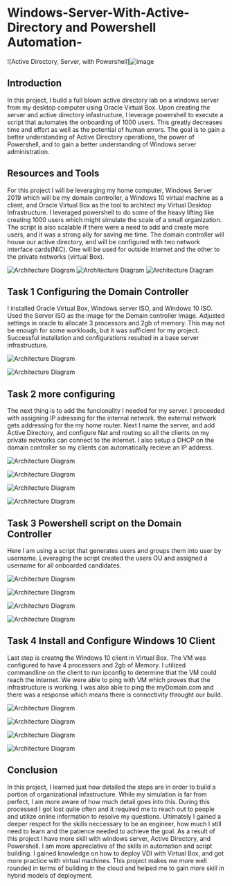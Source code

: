 # Windows-Server-With-Active-Directory and Powershell Automation-

![Active Directory, Server, with Powershell]![image](https://github.com/Knighthawk76/Windows-Server-With-Active-Directory-/assets/152114740/f095eed7-f6f8-40c3-b09d-f71763eee261)


## Introduction

In this project, I build a full blown active directory lab on a windows server from my desktop computer using Oracle Virtual Box. Upon creating the server and active directory infastructure, I leverage powershell to execute a script that automates the onboarding of  1000 users. This greatly decreases time and effort as well as the potential of human errors. The goal is to gain a better understanding of Active Directory operations, the power of Powershell, and to gain a better understanding of Windows server administration.     

## Resources and Tools

For this project I will be leveraging my home computer, Windows Server 2019 which will be my domain controller, a Windows 10 virtual machine as a client, and Oracle Virtual Box as the tool to architect my Virtual Desktop Infrastructure. I leveraged powershell to do some of the heavy lifting like creating 1000 users which might simulate the scale of a small organization.  The script is also scalable if there were a need to add and create more users, and it was a strong ally for saving me time. The domain controller will house our active directory, and will be configured with two network interface cards(NIC). One will be used for outside internet and the other to the private networks (virtual Box).     


![Architecture Diagram](https://github.com/Knighthawk76/Windows-Server-With-Active-Directory-/assets/152114740/da615c01-fb6d-496c-8b0c-d27049fce35d)
![Architecture Diagram](https://github.com/Knighthawk76/Windows-Server-With-Active-Directory-/assets/152114740/ca80f909-7858-4ce7-ba29-2f8dedc05ac6)
![Architecture Diagram](https://github.com/Knighthawk76/Windows-Server-With-Active-Directory-/assets/152114740/f54626eb-0cee-415f-8a58-a497c9ee6e18)




## Task 1 Configuring the Domain Controller
I installed Oracle Virtual Box, Windows server ISO, and Windows 10 ISO. Used the Server ISO as the image for the Domain controller Image. Adjusted settings in oracle to allocate 3 processors and 2gb of memory. This may not be enough for some workloads, but it was sufficient for my project. Successful installation and configurations resulted in a base server infrastructure. 

![Architecture Diagram](https://github.com/Knighthawk76/Windows-Server-With-Active-Directory-/assets/152114740/e29e4139-d3a0-4150-af41-dae2327b6c61)

![Architecture Diagram](https://github.com/Knighthawk76/Windows-Server-With-Active-Directory-/assets/152114740/92965273-e3d1-43d1-ac6c-1f1a7c80760a)

## Task 2 more configuring 

The next thing is to add the funcionality I needed for my server. I proceeded with assigning IP adressing for the internal network. the external network gets addressing for the my home router. Next I name the server, and add Active Directory, and configure Nat and routing so all the clients on my private networks can connect to the internet. I also setup a DHCP on the domain controller so my clients can automatically recieve an IP address.


![Architecture Diagram](https://github.com/Knighthawk76/Windows-Server-With-Active-Directory-/assets/152114740/f794ce1d-78b9-488c-88dd-3dd36283b285)

![Architecture Diagram](https://github.com/Knighthawk76/Windows-Server-With-Active-Directory-/assets/152114740/7d8c191b-c579-4e5a-a2bf-afcbc2f2c48c)

![Architecture Diagram](https://github.com/Knighthawk76/Windows-Server-With-Active-Directory-/assets/152114740/6114d2eb-7e82-49a4-9ad9-2bd4641f679a)

![Architecture Diagram](https://github.com/Knighthawk76/Windows-Server-With-Active-Directory-/assets/152114740/8d7418aa-7272-47fb-a003-3457ab6edffc)


## Task 3 Powershell script on the Domain Controller

Here I am using a script that generates users and groups them into user by username. Leveraging the script created the users OU and assigned a username for all onboarded candidates.  



![Architecture Diagram](https://github.com/Knighthawk76/Windows-Server-With-Active-Directory-/assets/152114740/fea5d7fb-4e26-494b-b6a3-a52a50a78e2e)

![Architecture Diagram](https://github.com/Knighthawk76/Windows-Server-With-Active-Directory-/assets/152114740/b5a2d262-17ea-482e-8515-c264f7feb60d)

![Architecture Diagram](https://github.com/Knighthawk76/Windows-Server-With-Active-Directory-/assets/152114740/e3d70a14-4fd7-4593-8600-324911fb5691)

![Architecture Diagram](https://github.com/Knighthawk76/Windows-Server-With-Active-Directory-/assets/152114740/e5f603ce-1ae7-4190-911a-c3ae98610305)


## Task 4 Install and Configure Windows 10 Client

Last step is creatng the Windows 10 client in Virtual Box. The VM was configured to have 4 processors and 2gb of Memory.  I utilized commandline on the client to run ipconfig to determine that the VM could reach the internet.  We were able to ping with VM which proves that the infrastructure is working.  I was also able to ping the myDomain.com and there was a response which means there is connectivity throught our build.

![Architecture Diagram](https://github.com/Knighthawk76/Windows-Server-With-Active-Directory-/assets/152114740/78cfc74a-52d5-4f9f-ad31-0cb1e8c35d74)


![Architecture Diagram](https://github.com/Knighthawk76/Windows-Server-With-Active-Directory-/assets/152114740/6f24b218-a4e9-416b-9434-0db6d4fa5f93)


![Architecture Diagram](https://github.com/Knighthawk76/Windows-Server-With-Active-Directory-/assets/152114740/d9c6efc8-e8df-47c3-b4ba-6ea511dd67cd)



![Architecture Diagram](https://github.com/Knighthawk76/Windows-Server-With-Active-Directory-/assets/152114740/faa58e69-7638-494e-826d-d2e9e730c499)



 
## Conclusion

In this project, I learned juat how detailed the steps are in order to build a portion of organizational infastructure. While my simulation is far from perfect, I am more aware of how much detail goes into this. During this processed I got lost quite often and it required me to reach out to people and utilize online information to resolve my questions.  Ultimately I gained a deeper respect for the skills neccessary to be an engineer, how much I still need to learn and the patience needed to achieve the goal. As a result of this project I have more skill with windows server, Active Directory, and Powershell. I am more appreciative of the skills in automation and script building. I gained knowledge on how to deploy VDI with Virtual Box, and got more practice with virtual machines. This project makes me more well rounded in terms of building in the cloud and helped me to gain more skill in hybrid models of deployment.     
